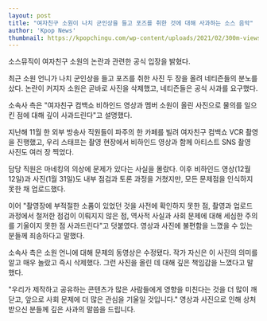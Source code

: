 ```yaml
---
layout: post
title: "여자친구 소원이 나치 군인상을 들고 포즈를 취한 것에 대해 사과하는 소스 음악"
author: 'Kpop News'
thumbnail: https://kpopchingu.com/wp-content/uploads/2021/02/300m-views-71-890x512.png
---
```



소스뮤직이 여자친구 소원의 논란과 관련한 공식 입장을 밝혔다.

최근 소원 언니가 나치 군인상을 들고 포즈를 취한 사진 두 장을 올려 네티즌들의 분노를 샀다. 논란이 커지자 소원은 곧바로 사진을 삭제했고, 네티즌들은 공식 사과를 요구했다.

소속사 측은 "여자친구 컴백쇼 비하인드 영상과 멤버 소원이 올린 사진으로 물의를 일으킨 점에 대해 깊이 사과드린다"고 설명했다.

지난해 11월 한 외부 방송사 직원들이 파주의 한 카페를 빌려 여자친구 컴백쇼 VCR 촬영을 진행했고, 우리 스태프는 촬영 현장에서 비하인드 영상과 함께 아티스트 SNS 촬영 사진도 여러 장 찍었다.

담당 직원은 마네킹의 의상에 문제가 있다는 사실을 몰랐다. 이후 비하인드 영상(12월 12일)과 사진(1월 31일)도 내부 점검과 토론 과정을 거쳤지만, 모든 문제점을 인식하지 못한 채 업로드했다.

이어 "촬영장에 부적절한 소품이 있었던 것을 사전에 확인하지 못한 점, 촬영과 업로드 과정에서 철저한 점검이 이뤄지지 않은 점, 역사적 사실과 사회 문제에 대해 세심한 주의를 기울이지 못한 점 사과드린다"고 덧붙였다. 영상과 사진에 불편함을 느꼈을 수 있는 분들께 죄송하다고 말했다.

소속사 측은 소원 언니에 대해 문제의 동영상은 수정됐다. 작가 자신은 이 사진의 의미를 알고 매우 놀랐고 즉시 삭제했다. 그런 사진을 올린 데 대해 깊은 책임감을 느꼈다고 말했다.

"우리가 제작하고 공유하는 콘텐츠가 많은 사람들에게 영향을 미친다는 것을 더 많이 깨닫고, 앞으로 사회 문제에 더 많은 관심을 기울일 것입니다." 영상과 사진으로 인해 상처받으신 분들께 깊은 사과의 말씀을 드립니다.